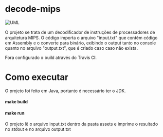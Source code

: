# decode-mips
![UML](https://faculdade-pucminas.s3-sa-east-1.amazonaws.com/uml.PNG)

O projeto se trata de um decodiﬁcador de instruções de processadores de arquitetura MIPS. O código importa o arquivo "input.txt" que contém código em Assembly e o converte para binário, exibindo o output tanto no console quanto no arquivo "output.txt", que é criado caso caso não exista.

Fora configurado o build através do Travis CI.

# Como executar
O projeto foi feito em Java, portanto é necessário ter o JDK.

#### make build
#### make run

O projeto lê o arquivo input.txt dentro da pasta assets e imprime o resultado no stdout e no arquivo output.txt

